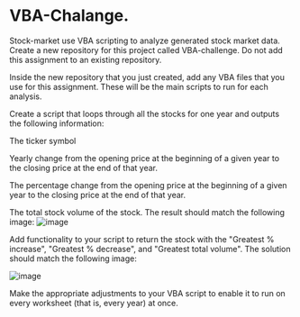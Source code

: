 # VBA-Chalange.
Stock-market
use VBA scripting to analyze generated stock market data.
Create a new repository for this project called VBA-challenge. Do not add this assignment to an existing repository.

Inside the new repository that you just created, add any VBA files that you use for this assignment. These will be the main scripts to run for each analysis.

Create a script that loops through all the stocks for one year and outputs the following information:

The ticker symbol

Yearly change from the opening price at the beginning of a given year to the closing price at the end of that year.

The percentage change from the opening price at the beginning of a given year to the closing price at the end of that year.

The total stock volume of the stock. The result should match the following image:
![image](https://github.com/leedthanh/VBA-Chalange./assets/135544908/bb488175-5cc9-45fb-b18d-52958d49b63a)


Add functionality to your script to return the stock with the "Greatest % increase", "Greatest % decrease", and "Greatest total volume". The solution should match the following image:

![image](https://github.com/leedthanh/VBA-Chalange./assets/135544908/dcb22102-713b-4715-a46f-2c7ae1c3411a)

Make the appropriate adjustments to your VBA script to enable it to run on every worksheet (that is, every year) at once.

